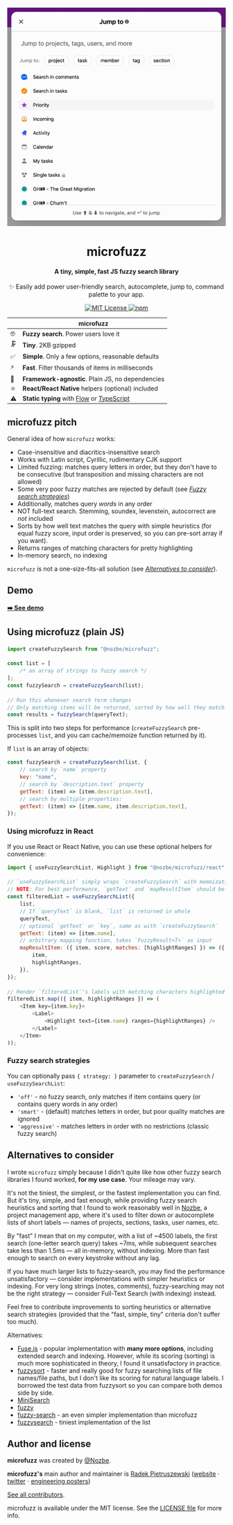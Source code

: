 <p align="center">
  <img src="https://github.com/Nozbe/microfuzz/raw/main/assets/nozbe_demo.gif" alt="microfuzz in action in Nozbe" width="624" />
</p>

<h1 align="center">
  microfuzz
</h1>

<h4 align="center">
  A tiny, simple, fast JS fuzzy search library
</h4>

<p align="center">
  ✨ Easily add power user-friendly search, autocomplete, jump to, command palette to your app.
</p>

<p align="center">
  <a href="https://github.com/Nozbe/microfuzz/blob/master/LICENSE">
    <img src="https://img.shields.io/badge/License-MIT-blue.svg" alt="MIT License"/>
  </a>

<a href="https://www.npmjs.com/package/@nozbe/microfuzz">
    <img src="https://img.shields.io/npm/v/@nozbe/microfuzz.svg" alt="npm"/>
  </a>
</p>

|    | microfuzz                                                                                   |
| -- | ------------------------------------------------------------------------------------------- |
| 🤓 | **Fuzzy search**. Power users love it                                                       |
| 🗜️  | **Tiny**. 2KB gzipped                                                                       |
| ✅ | **Simple**. Only a few options, reasonable defaults                                         |
| ⚡️ | **Fast**. Filter thousands of items in milliseconds                                         |
| 🧰 | **Framework-agnostic**. Plain JS, no dependencies                                           |
| ⚛️  | **React/React Native** helpers (optional) included                                          |
| ⚠️  | **Static typing** with [Flow](https://flow.org) or [TypeScript](https://typescriptlang.org) |

## microfuzz pitch

General idea of how `microfuzz` works:

- Case-insensitive and diacritics-insensitive search
- Works with Latin script, Cyrillic, rudimentary CJK support
- Limited fuzzing: matches query letters in order, but they don't have to be consecutive
  (but transposition and missing characters are not allowed)
- Some very poor fuzzy matches are rejected by default (see [_Fuzzy search strategies_](#fuzzy-search-strategies))
- Additionally, matches query _words_ in any order
- NOT full-text search. Stemming, soundex, levenstein, autocorrect are _not_ included
- Sorts by how well text matches the query with simple heuristics (for equal fuzzy score, input
  order is preserved, so you can pre-sort array if you want).
- Returns ranges of matching characters for pretty highlighting
- In-memory search, no indexing

`microfuzz` is not a one-size-fits-all solution (see [_Alternatives to consider_](#alternatives-to-consider)).

## Demo

[**➡️ See demo**](https://nozbe.github.io/microfuzz/)

## Using microfuzz (plain JS)

```js
import createFuzzySearch from "@nozbe/microfuzz";

const list = [
    /* an array of strings to fuzzy search */
];
const fuzzySearch = createFuzzySearch(list);

// Run this whenever search term changes
// Only matching items will be returned, sorted by how well they match `queryText`
const results = fuzzySearch(queryText);
```

This is split into two steps for performance (`createFuzzySearch` pre-processes `list`, and you can cache/memoize function returned by it).

If `list` is an array of objects:

```js
const fuzzySearch = createFuzzySearch(list, {
    // search by `name` property
    key: "name",
    // search by `description.text` property
    getText: (item) => [item.description.text],
    // search by multiple properties:
    getText: (item) => [item.name, item.description.text],
});
```

### Using microfuzz in React

If you use React or React Native, you can use these optional helpers for convenience:

```js
import { useFuzzySearchList, Highlight } from "@nozbe/microfuzz/react";

// `useFuzzySearchList` simply wraps `createFuzzySearch` with memoization built in
// NOTE: For best performance, `getText` and `mapResultItem` should be memoized by user
const filteredList = useFuzzySearchList({
    list,
    // If `queryText` is blank, `list` is returned in whole
    queryText,
    // optional `getText` or `key`, same as with `createFuzzySearch`
    getText: (item) => [item.name],
    // arbitrary mapping function, takes `FuzzyResult<T>` as input
    mapResultItem: ({ item, score, matches: [highlightRanges] }) => ({
        item,
        highlightRanges,
    }),
});

// Render `filteredList`'s labels with matching characters highlighted
filteredList.map(({ item, highlightRanges }) => (
    <Item key={item.key}>
        <Label>
            <Highlight text={item.name} ranges={highlightRanges} />
        </Label>
    </Item>
));
```

### Fuzzy search strategies

You can optionally pass `{ strategy: }` parameter to `createFuzzySearch` / `useFuzzySearchList`:

- `'off'` - no fuzzy search, only matches if item contains query (or contains query words in any order)
- `'smart'` - (default) matches letters in order, but poor quality matches are ignored
- `'aggressive'` - matches letters in order with no restrictions (classic fuzzy search)

## Alternatives to consider

I wrote `microfuzz` simply because I didn't quite like how other fuzzy search libraries I found worked, **for my use case**. Your mileage may vary.

It's not the tiniest, the simplest, or the fastest implementation you can find. But it's tiny, simple, and fast enough, while providing fuzzy search heuristics and sorting that I found to work reasonably well in [Nozbe](https://nozbe.com), a project management app, where it's used to filter down or autocomplete lists of short labels — names of projects, sections, tasks, user names, etc.

By "fast" I mean that on my computer, with a list of ~4500 labels, the first search (one-letter search query) takes ~7ms, while subsequent searches take less than 1.5ms — all in-memory, without indexing. More than fast enough to search on every keystroke without any lag.

If you have much larger lists to fuzzy-search, you may find the performance unsatisfactory — consider implementations with simpler heuristics or indexing. For very long strings (notes, comments), fuzzy-searching may not be the right strategy — consider Full-Text Search (with indexing) instead.

Feel free to contribute improvements to sorting heuristics or alternative search strategies (provided that the "fast, simple, tiny" criteria don't suffer too much).

Alternatives:

- [Fuse.js](https://github.com/krisk/Fuse) - popular implementation with **many more options**, including extended search and indexing. However, while its scoring (sorting) is much more sophisticated in theory, I found it unsatisfactory in practice.
- [fuzzysort](https://github.com/farzher/fuzzysort) - faster and really good for fuzzy searching lists of file names/file paths, but I don't like its scoring for natural language labels. I borrowed the test data from fuzzysort so you can compare both demos side by side.
- [MiniSearch](https://www.npmjs.com/package/minisearch)
- [fuzzy](https://github.com/mattyork/fuzzy)
- [fuzzy-search](https://github.com/wouterrutgers/fuzzy-search) - an even simpler implementation than microfuzz
- [fuzzysearch](https://github.com/bevacqua/fuzzysearch) - tiniest implementation of the list

## Author and license

**microfuzz** was created by [@Nozbe](https://github.com/Nozbe).

**microfuzz's** main author and maintainer is [Radek Pietruszewski](https://github.com/radex) ([website](https://radex.io) ⋅ [twitter](https://twitter.com/radexp) ⋅ [engineering posters](https://beamvalley.com))

[See all contributors](https://github.com/Nozbe/microfuzz/graphs/contributors).

microfuzz is available under the MIT license. See the [LICENSE file](https://github.com/Nozbe/microfuzz/LICENSE) for more info.
